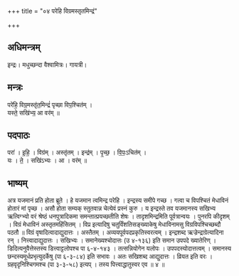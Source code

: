 +++
title = "०४ परेहि विग्रमस्तृतमिन्द्रं"

+++
## अधिमन्त्रम्
इन्द्रः। मधुच्छन्दा वैश्वामित्रः। गायत्री।

## मन्त्रः
परे॑हि॒ विग्र॒मस्तृ॑त॒मिन्द्रं॑ पृच्छा विप॒श्चित॑म् ।  
यस्ते॒ सखि॑भ्य॒ आ वर॑म् ॥

## पदपाठः
परा॑ । इ॒हि॒ । विग्र॑म् । अस्तृ॑तम् । इन्द्र॑म् । पृ॒च्छ॒ । वि॒पः॒ऽचित॑म् ।  
यः । ते॒ । सखि॑ऽभ्यः । आ । वर॑म् ॥

## भाष्यम्
अत्र यजमानं प्रति होता ब्रूते । हे यजमान त्वमिन्द्र परेहि । इन्द्रस्य समीपे गच्छ । गत्वा च विपश्चितं मेधाविनं होतारं मां पृच्छ । असौ होता सम्यक् स्तुतवान्न चेत्येवं प्रस्नं कुरु । य इन्द्रस्ते तव यजमानस्य सखिभ्य ऋत्विग्भ्यो वरं श्रेष्ठं धनपुत्रादिकमा समन्तात्प्रयच्छतीति शेषः । तादृशमिन्द्रमिति पूर्वत्रान्वयः । पुनरपि कीदृशम् । विग्रं मेधाविनं अस्तृतमहिंसितम् । विप्र इत्यादिषु चतुर्विंशतिसङ्ख्याकेषु मेधाविनामसु विग्रविपश्चिच्छब्दौ पठतौ ॥ विग्रं वृषादित्वादाद्युदात्तः । अस्तैतम् । अव्ययपूर्वपदप्रकृतिस्वरत्वम् । इन्द्रशब्द ऋज्रेन्द्राग्रेत्यादिना रन् । नित्त्वादाद्युदात्तः । सखिभ्यः । समानेख्यश्चोदात्तः (उ ४-१३६) इति समान उपपदे ख्यातेरिण् । डिदित्यनुवैत्तेस्तस्य डित्त्वाट्टलोपश्च पा ६-४-१४३ । तत्सन्नियोगेन यलोपः । उपपदस्योदात्तत्वम् । समानस्य छन्दस्यमूर्धप्रभृत्युदर्केषु (पा ६-३-८४) इति सभावः । अतः सखिशब्द आद्युदात्तः । व्रियत इति वरः । ग्रहवृदृनिश्चिगमश्च (पा ३-३-५८) इत्यप् । तस्य पित्त्वाद्धातुस्वर एव ॥ ४ ॥